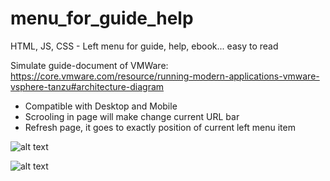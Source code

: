 # menu_for_guide_help

HTML, JS, CSS - Left menu for guide, help, ebook... easy to read

Simulate guide-document of VMWare: https://core.vmware.com/resource/running-modern-applications-vmware-vsphere-tanzu#architecture-diagram

- Compatible with Desktop and Mobile
- Scrooling in page will make change current URL bar
- Refresh page, it goes to exactly position of current left menu item

![alt text](https://galaxycloud.vn/train/public-lib/menu/images/guide/001.jpg)

![alt text](https://galaxycloud.vn/train/public-lib/menu/images/guide/002.jpg)

